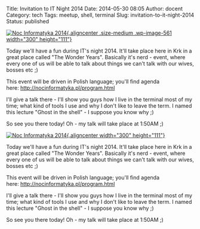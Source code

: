 Title: Invitation to IT Night 2014
Date: 2014-05-30 08:05
Author: docent
Category: tech
Tags: meetup, shell, terminal
Slug: invitation-to-it-night-2014
Status: published

<!--:en-->

[![Noc Informatyka
2014](http://maciek.lasyk.info/sysop/wp-content/uploads/2014/05/Screenshot-from-2014-05-30-095926-300x111.png){.aligncenter
.size-medium .wp-image-561 width="300"
height="111"}](http://maciek.lasyk.info/sysop/wp-content/uploads/2014/05/Screenshot-from-2014-05-30-095926.png)

Today we'll have a fun during IT's night 2014. It'll take place here in
Krk in a great place called "The Wonder Years". Basically it's nerd -
event, where every one of us will be able to talk about things we can't
talk with our wives, bosses etc ;)

This event will be driven in Polish language; you'll find agenda
here: <http://nocinformatyka.pl/program.html>

I'll give a talk there - I'll show you guys how I live in the terminal
most of my time; what kind of tools I use and why I don't like to leave
the term. I named this lecture "Ghost in the shell" - I suppose you know
why ;)

So see you there today! Oh - my talk will take place at 1:50AM
;)<!--:--><!--:pl-->

[![Noc Informatyka
2014](http://maciek.lasyk.info/sysop/wp-content/uploads/2014/05/Screenshot-from-2014-05-30-095926-300x111.png){.aligncenter
width="300"
height="111"}](http://maciek.lasyk.info/sysop/wp-content/uploads/2014/05/Screenshot-from-2014-05-30-095926.png)

Today we'll have a fun during IT's night 2014. It'll take place here in
Krk in a great place called "The Wonder Years". Basically it's nerd -
event, where every one of us will be able to talk about things we can't
talk with our wives, bosses etc ;)

This event will be driven in Polish language; you'll find agenda
here: <http://nocinformatyka.pl/program.html>

I'll give a talk there - I'll show you guys how I live in the terminal
most of my time; what kind of tools I use and why I don't like to leave
the term. I named this lecture "Ghost in the shell" - I suppose you know
why ;)

So see you there today! Oh - my talk will take place at 1:50AM
;)<!--:-->
